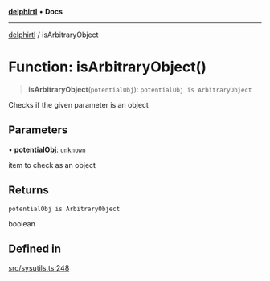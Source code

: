 [**delphirtl**](../README.md) • **Docs**

***

[delphirtl](../globals.md) / isArbitraryObject

# Function: isArbitraryObject()

> **isArbitraryObject**(`potentialObj`): `potentialObj is ArbitraryObject`

Checks if the given parameter is an object

## Parameters

• **potentialObj**: `unknown`

item to check as an object

## Returns

`potentialObj is ArbitraryObject`

boolean

## Defined in

[src/sysutils.ts:248](https://github.com/chuacw/delphirtl/blob/90bd0c730c5c81cc0765c7e7f88c8237ad1647eb/src/sysutils.ts#L248)
